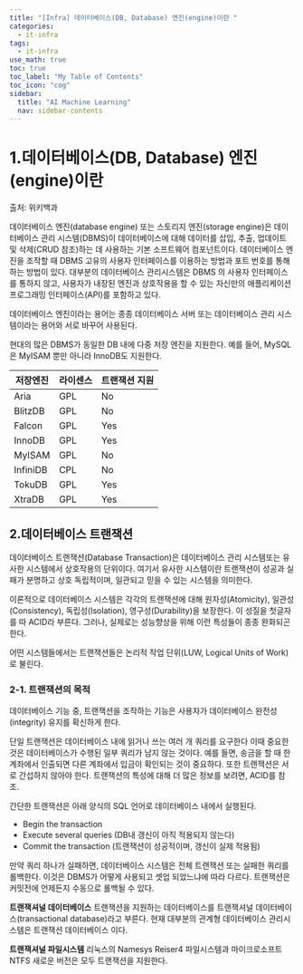 ```yaml
---
title: "[Infra] 데이터베이스(DB, Database) 엔진(engine)이란 " 
categories:
  - it-infra
tags:
  - it-infra
use_math: true
toc: true
toc_label: "My Table of Contents"
toc_icon: "cog"
sidebar:
  title: "AI Machine Learning"
  nav: sidebar-contents
---
```


# 1.데이터베이스(DB, Database) 엔진(engine)이란

출처: 위키백과

데이터베이스 엔진(database engine) 또는 스토리지 엔진(storage engine)은 데이터베이스 관리 시스템(DBMS)이 데이터베이스에 
대해 데이터를 삽입, 추출, 업데이트 및 삭제(CRUD 참조)하는 데 사용하는 기본 소프트웨어 컴포넌트이다. 데이터베이스 엔진을 조작할 때
DBMS 고유의 사용자 인터페이스를 이용하는 방법과 포트 번호를 통해하는 방법이 있다. 대부분의 데이터베이스 관리시스템은 DBMS 의 사용자 인터페이스를 
통하지 않고, 사용자가 내장된 엔진과 상호작용을 할 수 있는 자신만의 애플리케이션 프로그래밍 인터페이스(API)를 포함하고 있다.
<br />

데이터베이스 엔진이라는 용어는 종종 데이터베이스 서버 또는 데이터베이스 관리 시스템이라는 용어와 서로 바꾸어 사용된다.
<br />

현대의 많은 DBMS가 동일한 DB 내에 다중 저장 엔진을 지원한다. 예를 들어, MySQL은 MyISAM 뿐만 아니라 InnoDB도 지원한다.

저장엔진 | 라이센스 | 트랜잭션 지원
--------|----------|-------------
Aria | GPL | No
BlitzDB | GPL | No
Falcon | GPL | Yes
InnoDB | GPL | Yes
MyISAM | GPL | No
InfiniDB | CPL | No
TokuDB | GPL | Yes
XtraDB | GPL | Yes

## 2.데이터베이스 트랜잭션

데이터베이스 트랜잭션(Database Transaction)은 데이터베이스 관리 시스템또는 유사한 시스템에서 상호작용의 단위이다. 여기서 유사한 시스템이란 트랜잭션이 성공과 실패가 분명하고 상호 독립적이며, 일관되고 믿을 수 있는 시스템을 의미한다.
<br />

이론적으로 데이터베이스 시스템은 각각의 트랜잭션에 대해 원자성(Atomicity), 일관성(Consistency), 독립성(Isolation), 영구성(Durability)을 보장한다. 이 성질을 첫글자를 따 ACID라 부른다. 그러나, 실제로는 성능향상을 위해 이런 특성들이 종종 완화되곤 한다.
<br />

어떤 시스템들에서는 트랜잭션들은 논리적 작업 단위(LUW, Logical Units of Work)로 불린다.

### 2-1. 트랜잭션의 목적

데이터베이스 기능 중, 트랜잭션을 조작하는 기능은 사용자가 데이터베이스 완전성(integrity) 유지를 확신하게 한다.
<br />

단일 트랜잭션은 데이터베이스 내에 읽거나 쓰는 여러 개 쿼리를 요구한다 이때 중요한 것은 데이터베이스가 수행된 일부 쿼리가 남지 않는 것이다. 예를 들면, 송금을 할 때 한 계좌에서 인출되면 다른 계좌에서 입금이 확인되는 것이 중요하다. 또한 트랜잭션은 서로 간섭하지 않아야 한다. 트랜잭션의 특성에 대해 더 많은 정보를 보려면, ACID를 참조.
<br />

간단한 트랜잭션은 아래 양식의 SQL 언어로 데이터베이스 내에서 실행된다.
<br />

* Begin the transaction
* Execute several queries (DB내 갱신이 아직 적용되지 않는다)
* Commit the transaction (트랜잭션이 성공적이며, 갱신이 실제 적용됨)

만약 쿼리 하나가 실패하면, 데이터베이스 시스템은 전체 트랜잭션 또는 실패한 쿼리를 롤백한다. 이것은 DBMS가 어떻게 사용되고 셋업 되었느냐에 따라 다르다. 트랜잭션은 커밋전에 언제든지 수동으로 롤백될 수 있다.

**트랜잭셔널 데이터베이스**
트랜잭션을 지원하는 데이터베이스를 트랜잭셔널 데이터베이스(transactional database)라고 부른다. 현재 대부분의 관계형 데이터베이스 관리시스템은 트랜잭션 데이터베이스 이다.


**트랜잭셔널 파일시스템**
리눅스의 Namesys Reiser4 파일시스템과 마이크로소프트 NTFS 새로운 버전은 모두 트랜잭션을 지원한다.
